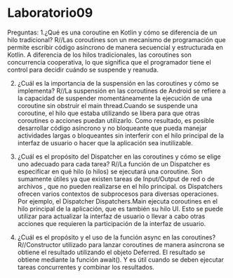 # Laboratorio09

Preguntas:
1.¿Qué es una coroutine en Kotlin y cómo se diferencia de un hilo
tradicional?
R//Las coroutines son un mecanismo de programación que permite escribir código asíncrono de manera
secuencial y estructurada en Kotlin. A diferencia de los hilos tradicionales, las coroutines son concurrencia
cooperativa, lo que significa que el programador tiene el control para decidir cuándo se suspende y reanuda.

2. ¿Cuál es la importancia de la suspensión en las coroutines y cómo se
implementa?
R//La suspensión en las coroutines de Android se refiere a la capacidad de suspender momentáneamente la
ejecución de una coroutine sin obstruir el main thread.Cuando se suspende una coroutine, el hilo que estaba
utilizando se libera para que otras coroutines o acciones puedan utilizarlo. Como resultado, es posible desarrollar
código asíncrono y no bloqueante que pueda manejar actividades largas o bloqueantes sin interferir con el hilo
principal de la interfaz de usuario o hacer que la aplicación sea inutilizable.

3. ¿Cuál es el propósito del Dispatcher en las coroutines y cómo se elige
uno adecuado para cada tarea?
R//La función de un Dispatcher es especificar en qué hilo (o hilos) se ejecutará una coroutine. Son sumamente
útiles ya que existen tareas de Input/Output de red o de archivos , que no pueden realizarse en el hilo principal.
os Dispatchers ofrecen varios contextos de subprocesos para diversas operaciones. Por ejemplo, el Dispatcher
Dispatchers.Main ejecuta coroutines en el hilo principal de la aplicación, que es también su hilo UI. Esto se puede
utilizar para actualizar la interfaz de usuario o llevar a cabo otras acciones que requieren la participación de la
interfaz de usuario.

4. ¿Cuál es el propósito y el uso de la función async en las coroutines?
R//Constructor utilizado para lanzar coroutines de manera asíncrona se obtiene el resultado
utilizando el objeto Deferred. El resultado se obtiene mediante la función await(). Y es útil cuando se
deben ejecutar tareas concurrentes y combinar los resultados.
